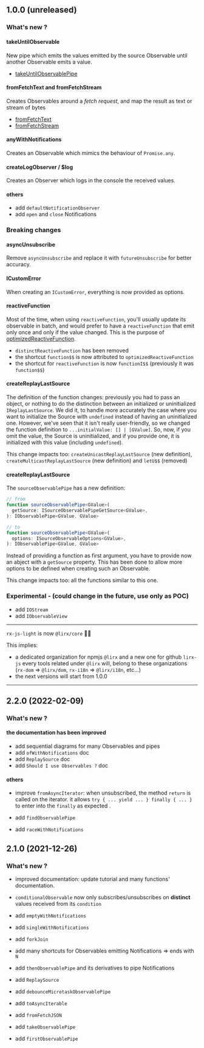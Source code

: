 
## 1.0.0 (unreleased)

### What's new ?

#### takeUntilObservable

New pipe which emits the values emitted by the source Observable until another Observable emits a value.

- [takeUntilObservablePipe](../../observable/pipes/built-in/without-notifications/others/take-until/take-until-observable-pipe.md)


#### fromFetchText and fromFetchStream

Creates Observables around a *fetch request*, and map the result as text or stream of bytes

- [fromFetchText](../../observable/built-in/from/with-notifications/http/from-fetch/derived/text/from-fetch-text.ts)
- [fromFetchStream](../../observable/built-in/from/with-notifications/http/from-fetch/derived/stream/from-fetch-stream.ts)


#### anyWithNotifications

Creates an Observable which mimics the behaviour of `Promise.any`.

#### createLogObserver / $log

Creates an Observer which logs in the console the received values.

#### others

- add `defaultNotificationObserver`
- add `open` and `close` Notifications


### Breaking changes

#### asyncUnsubscribe

Remove `asyncUnsubscribe` and replace it with `futureUnsubscribe` for better accuracy.


#### ICustomError

When creating an `ICustomError`, everything is now provided as options.

#### reactiveFunction

Most of the time, when using `reactiveFunction`, you'll usually update its observable in batch,
and would prefer to have a `reactiveFunction` that emit only once and only if the value changed.
This is the purpose of [optimizedReactiveFunction](../../observable/built-in/from/without-notifications/many-observables/reactive-function/alternatives/optimized-reactive-function.md).

- `distinctReactiveFunction` has been removed
- the shortcut `function$$` is now attributed to `optimizedReactiveFunction`
- the shortcut for `reactiveFunction` is now `functionI$$` (previously it was `function$$`)


#### createReplayLastSource

The definition of the function changes: previously you had to pass an object, or nothing to do the distinction
between an initialized or uninitialized `IReplayLastSource`. We did it, to handle more accurately the case
where you want to initialize the Source with `undefined` instead of having an uninitialized one.
However, we've seen that it isn't really user-friendly, so we changed the function definition to `...initialValue: [] | [GValue]`.
So, now, if you omit the value, the Source is uninitialized, and if you provide one, it is initialized with this value (including `undefined`).

This change impacts too: `createUnicastReplayLastSource` (new definition), `createMulticastReplayLastSource` (new definition) and `letU$$` (removed)

#### createReplayLastSource

The `sourceObservablePipe` has a new definition:

```ts
// from
function sourceObservablePipe<GValue>(
  getSource: ISourceObservablePipeGetSource<GValue>,
): IObservablePipe<GValue, GValue>

// to
function sourceObservablePipe<GValue>(
  options: ISourceObservableOptions<GValue>,
): IObservablePipe<GValue, GValue>
```

Instead of providing a function as first argument, you have to provide now an abject with a `getSource` property.
This has been done to allow more options to be defined when creating such an Observable.

This change impacts too: all the functions similar to this one.


### Experimental - (could change in the future, use only as POC)

- add `IOStream`
- add `IObservableView`

---

`rx-js-light` is now `@lirx/core` 🎉🥳

This implies:

- a dedicated organization for npmjs `@lirx` and a new one for github `lirx-js`
every tools related under `@lirx` will, belong to these organizations (`rx-dom` => `@lirx/dom`, `rx-i18n` => `@lirx/i18n`, etc...)
- the next versions will start from 1.0.0 

---

## 2.2.0 (2022-02-09)

### What's new ?

#### the documentation has been improved

- add sequential diagrams for many Observables and pipes
- add `ofWithNotifications` doc
- add `ReplaySource` doc
- add `Should I use Observables ?` doc

#### others

- improve `fromAsyncIterator`: when unsubscribed, the method `return` is called on the iterator.
it allows `try { ... yield ... } finally { ... }` to enter into the `finally` as expected .

- add `findObservablePipe`

- add `raceWithNotifications`


## 2.1.0 (2021-12-26)

### What's new ?

- improved documentation: update tutorial and many functions' documentation.

- `conditionalObservable` now only subscribes/unsubscribes on **distinct** values received from its `condition`

- add `emptyWithNotifications`

- add `singleWithNotifications`

- add `forkJoin`

- add many shortcuts for Observables emitting Notifications => ends with `N`

- add `thenObservablePipe` and its derivatives to pipe Notifications

- add `ReplaySource`

- add `debounceMicrotaskObservablePipe`

- add `toAsyncIterable`

- add `fromFetchJSON`

- add `takeObservablePipe`

- add `firstObservablePipe`


